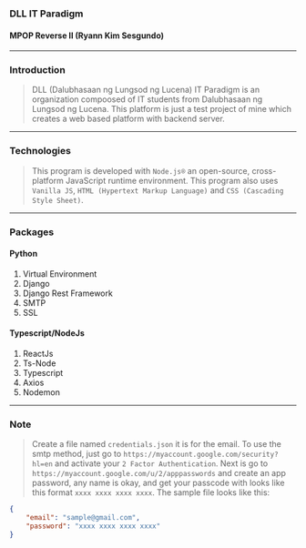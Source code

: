 ### DLL IT Paradigm
#### MPOP Reverse II (Ryann Kim Sesgundo)

---
### Introduction
> DLL (Dalubhasaan ng Lungsod ng Lucena) IT Paradigm is an organization compoosed of IT students from Dalubhasaan ng Lungsod ng Lucena. This platform is just a test project of mine which creates a web based platform with backend server.

---
### Technologies
> This program is developed with `Node.js®` an open-source, cross-platform JavaScript runtime environment. This program also uses `Vanilla JS`, `HTML (Hypertext Markup Language)` and `CSS (Cascading Style Sheet)`.

---
### Packages
#### Python
1. Virtual Environment
2. Django
3. Django Rest Framework
4. SMTP
5. SSL

#### Typescript/NodeJs
1. ReactJs
2. Ts-Node
3. Typescript
4. Axios
5. Nodemon

---
### Note
> Create a file named `credentials.json` it is for the email. To use the smtp method, just go to `https://myaccount.google.com/security?hl=en` and activate your `2 Factor Authentication`. Next is go to `https://myaccount.google.com/u/2/apppasswords` and create an app password, any name is okay, and get your passcode with looks like this format `xxxx xxxx xxxx xxxx`. The sample file looks like this:
``` JSON
{
	"email": "sample@gmail.com",
	"password": "xxxx xxxx xxxx xxxx"
}
```